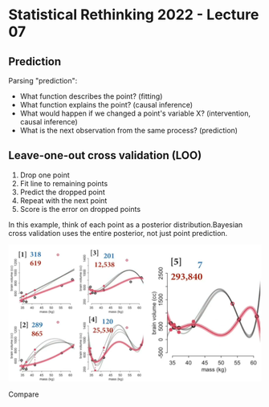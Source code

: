 # Statistical Rethinking 2022 - Lecture 07

## Prediction

Parsing "prediction":

- What function describes the point? (fitting)
- What function explains the point? (causal inference)
- What would happen if we changed a point's variable X? (intervention, causal inference)
- What is the next observation from the same process? (prediction)

## Leave-one-out cross validation (LOO)

1. Drop one point
1. Fit line to remaining points
1. Predict the dropped point
1. Repeat with the next point
1. Score is the error on dropped points

In this example, think of each point as a posterior distribution.Bayesian cross validation uses the entire posterior, not just point prediction. 

![](../graphics/notes/in-out-sample-polynomial.png)



Compare


